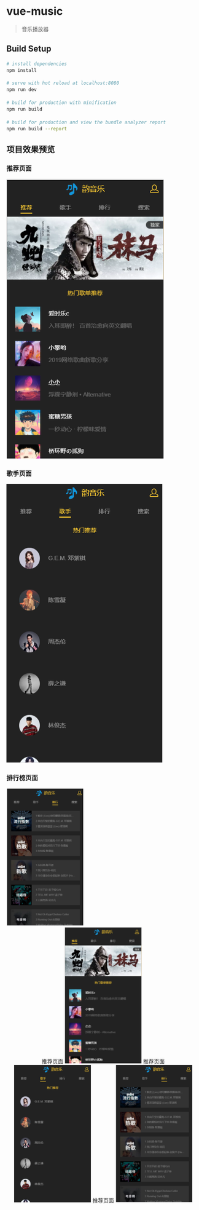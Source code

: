 # vue-music

> 音乐播放器

## Build Setup

``` bash
# install dependencies
npm install

# serve with hot reload at localhost:8080
npm run dev

# build for production with minification
npm run build

# build for production and view the bundle analyzer report
npm run build --report
```
## 项目效果预览
### 推荐页面
![recommend](https://github.com/Follish-Max/yun_music/blob/master/static/images/recommend.png)
### 歌手页面
![singer](https://github.com/Follish-Max/yun_music/blob/master/static/images/singer.png)
### 排行榜页面
<img src="https://github.com/Follish-Max/yun_music/blob/master/static/images/rank.png" width="200">
<div align="center">
 推荐页面
<img src="https://github.com/Follish-Max/yun_music/blob/master/static/images/recommend.png" width="200" >
 推荐页面
<img src="https://github.com/Follish-Max/yun_music/blob/master/static/images/singer.png" width="200" >
 推荐页面
<img src="https://github.com/Follish-Max/yun_music/blob/master/static/images/rank.png" width="200" >

 </div>

